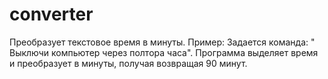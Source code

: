 # converter
Преобразует текстовое время в минуты. 
Пример: Задается команда: " Выключи компьютер через полтора часа". Программа выделяет время и преобразует в минуты, получая возвращая 90 минут.

